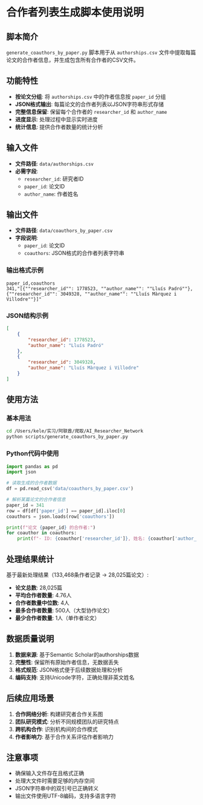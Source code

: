 # 合作者列表生成脚本使用说明

## 脚本简介

`generate_coauthors_by_paper.py` 脚本用于从 `authorships.csv` 文件中提取每篇论文的合作者信息，并生成包含所有合作者的CSV文件。

## 功能特性

- **按论文分组**: 将 `authorships.csv` 中的作者信息按 `paper_id` 分组
- **JSON格式输出**: 每篇论文的合作者列表以JSON字符串形式存储
- **完整信息保留**: 保留每个合作者的 `researcher_id` 和 `author_name`
- **进度显示**: 处理过程中显示实时进度
- **统计信息**: 提供合作者数量的统计分析

## 输入文件

- **文件路径**: `data/authorships.csv`
- **必需字段**:
  - `researcher_id`: 研究者ID
  - `paper_id`: 论文ID
  - `author_name`: 作者姓名

## 输出文件

- **文件路径**: `data/coauthors_by_paper.csv`
- **字段说明**:
  - `paper_id`: 论文ID
  - `coauthors`: JSON格式的合作者列表字符串

### 输出格式示例

```csv
paper_id,coauthors
341,"[{""researcher_id"": 1778523, ""author_name"": ""Lluís Padró""}, {""researcher_id"": 3049328, ""author_name"": ""Lluís Màrquez i Villodre""}]"
```

### JSON结构示例

```json
[
    {
        "researcher_id": 1778523,
        "author_name": "Lluís Padró"
    },
    {
        "researcher_id": 3049328,
        "author_name": "Lluís Màrquez i Villodre"
    }
]
```

## 使用方法

### 基本用法

```bash
cd /Users/kele/实习/阿联酋/爬取/AI_Researcher_Network
python scripts/generate_coauthors_by_paper.py
```

### Python代码中使用

```python
import pandas as pd
import json

# 读取生成的合作者数据
df = pd.read_csv('data/coauthors_by_paper.csv')

# 解析某篇论文的合作者信息
paper_id = 341
row = df[df['paper_id'] == paper_id].iloc[0]
coauthors = json.loads(row['coauthors'])

print(f"论文 {paper_id} 的合作者:")
for coauthor in coauthors:
    print(f"- ID: {coauthor['researcher_id']}, 姓名: {coauthor['author_name']}")
```

## 处理结果统计

基于最新处理结果（133,468条作者记录 → 28,025篇论文）:

- **论文总数**: 28,025篇
- **平均合作者数量**: 4.76人
- **合作者数量中位数**: 4人
- **最多合作者数量**: 500人（大型协作论文）
- **最少合作者数量**: 1人（单作者论文）

## 数据质量说明

1. **数据来源**: 基于Semantic Scholar的authorships数据
2. **完整性**: 保留所有原始作者信息，无数据丢失
3. **格式规范**: JSON格式便于后续数据处理和分析
4. **编码支持**: 支持Unicode字符，正确处理非英文姓名

## 后续应用场景

1. **合作网络分析**: 构建研究者合作关系图
2. **团队研究模式**: 分析不同规模团队的研究特点
3. **跨机构合作**: 识别机构间的合作模式
4. **作者影响力**: 基于合作关系评估作者影响力

## 注意事项

- 确保输入文件存在且格式正确
- 处理大文件时需要足够的内存空间
- JSON字符串中的双引号已正确转义
- 输出文件使用UTF-8编码，支持多语言字符
